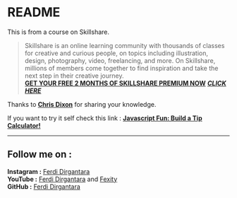 # **README**

This is from a course on Skillshare.  
> Skillshare is an online learning community with thousands of classes for creative and curious people, on topics including illustration, design, photography, video, freelancing, and more. On Skillshare, millions of members come together to find inspiration and take the next step in their creative journey.  
[**GET YOUR FREE 2 MONTHS OF SKILLSHARE PREMIUM NOW**](https://skl.sh/2Qwp41n)
[**_CLICK HERE_**](https://skl.sh/2Qwp41n)

Thanks to [**Chris Dixon**](https://www.skillshare.com/profile/Chris-Dixon/4242758) for sharing your knowledge.

If you want to try it self check this link :
[**Javascript Fun: Build a Tip Calculator!**](https://www.skillshare.com/classes/Javascript-Fun-Build-a-Tip-Calculator/736318919/projects?via=watch-history)

---

## **Follow me on :**  
**Instagram :** [Ferdi Dirgantara](https://www.instagram.com/iamferdidirgantara)  
**YouTube :** [Ferdi Dirgantara](https://www.youtube.com/channel/UCeaggiYCZtYIbXNcZbecFHg) and [Fexity](https://www.youtube.com/user/FerdiDirgantara)  
**GitHub :** [Ferdi Dirgantara](https://www.github.com/fdirgaa)
